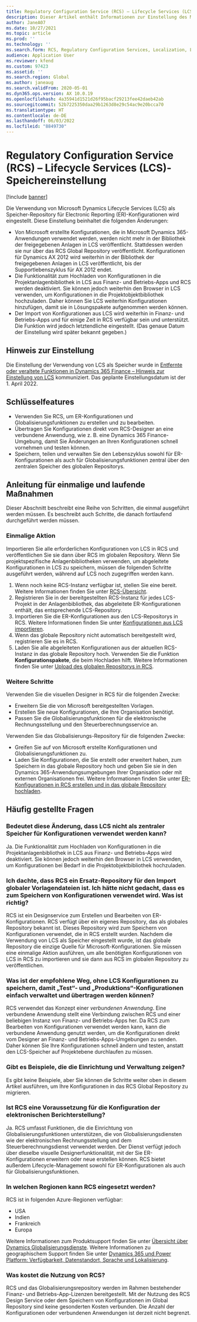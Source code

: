```yaml
---
title: Regulatory Configuration Service (RCS) – Lifecycle Services (LCS)-Speichereinstellung
description: Dieser Artikel enthält Informationen zur Einstellung des Microsoft Dynamics Lifecycle Services (LCS)-Speichers, der als Teil des Rollouts des globalen Regulatory Configuration Service (RCS)-Repositorys geplant ist.
author: JaneA07
ms.date: 10/27/2021
ms.topic: article
ms.prod: ''
ms.technology: ''
ms.search.form: RCS, Regulatory Configuration Services, Localization, LCS storage, LCS storage deprecation
audience: Application User
ms.reviewer: kfend
ms.custom: 97423
ms.assetid: ''
ms.search.region: Global
ms.author: janeaug
ms.search.validFrom: 2020-05-01
ms.dyn365.ops.version: AX 10.0.19
ms.openlocfilehash: 4a35941d1521d26f95bacf29213fee42daeb42ab
ms.sourcegitcommit: 52b7225350daa29b1263d8e29c54ac9e20bcca70
ms.translationtype: HT
ms.contentlocale: de-DE
ms.lasthandoff: 06/03/2022
ms.locfileid: "8849730"
---
```

# <a name="regulatory-configuration-service-rcs--lifecycle-services-lcs-storage-deprecation"></a>Regulatory Configuration Service (RCS) – Lifecycle Services (LCS)-Speichereinstellung

[!include [banner](../includes/banner.md)]

Die Verwendung von Microsoft Dynamics Lifecycle Services (LCS) als Speicher-Repository für Electronic Reporting (ER)-Konfigurationen wird eingestellt. Diese Einstellung beinhaltet die folgenden Änderungen:

- Von Microsoft erstellte Konfigurationen, die in Microsoft Dynamics 365-Anwendungen verwendet werden, werden nicht mehr in der Bibliothek der freigegebenen Anlagen in LCS veröffentlicht. Stattdessen werden sie nur über das RCS Global Repository veröffentlicht. Konfigurationen für Dynamics AX 2012 wird weiterhin in der Bibliothek der freigegebenen Anlagen in LCS veröffentlicht, bis der Supportlebenszyklus für AX 2012 endet.
- Die Funktionalität zum Hochladen von Konfigurationen in die Projektanlagenbibliothek in LCS aus Finanz- und Betriebs-Apps und RCS werden deaktiviert. Sie können jedoch weiterhin den Browser in LCS verwenden, um Konfigurationen in die Projektobjektbibliothek hochzuladen. Daher können Sie LCS weiterhin Konfigurationen hinzufügen, damit sie in Lösungspakete aufgenommen werden können.
- Der Import von Konfigurationen aus LCS wird weiterhin in Finanz- und Betriebs-Apps und für einige Zeit in RCS verfügbar sein und unterstützt. Die Funktion wird jedoch letztendliche eingestellt. (Das genaue Datum der Einstellung wird später bekannt gegeben.)

## <a name="deprecation-notice"></a>Hinweis zur Einstellung

Die Einstellung der Verwendung von LCS als Speicher wurde in [Entfernte oder veraltete Funktionen in Dynamics 365 Finance – Hinweis zur Einstellung von LCS](../get-started/removed-deprecated-features-finance.md#features-removed-or-deprecated-in-the-finance-10017-release) kommuniziert. Das geplante Einstellungsdatum ist der 1. April 2022.

## <a name="key-features"></a>Schlüsselfeatures

- Verwenden Sie RCS, um ER-Konfigurationen und Globalisierungsfunktionen zu erstellen und zu bearbeiten.
- Übertragen Sie Konfigurationen direkt vom RCS-Designer an eine verbundene Anwendung, wie z. B. eine Dynamics 365 Finance-Umgebung, damit Sie Änderungen an Ihren Konfigurationen schnell vornehmen und testen können.
- Speichern, teilen und verwalten Sie den Lebenszyklus sowohl für ER-Konfigurationen als auch für Globalisierungsfunktionen zentral über den zentralen Speicher des globalen Repositorys.

## <a name="guidance-for-one-time-and-ongoing-actions"></a>Anleitung für einmalige und laufende Maßnahmen

Dieser Abschnitt beschreibt eine Reihe von Schritten, die einmal ausgeführt werden müssen. Es beschreibt auch Schritte, die danach fortlaufend durchgeführt werden müssen.

### <a name="one-time-action"></a>Einmalige Aktion

Importieren Sie alle erforderlichen Konfigurationen von LCS in RCS und veröffentlichen Sie sie dann über RCS im globalen Repository. Wenn Sie projektspezifische Anlagenbibliotheken verwenden, um abgeleitete Konfigurationen in LCS zu speichern, müssen die folgenden Schritte ausgeführt werden, während auf LCS noch zugegriffen werden kann.

1. Wenn noch keine RCS-Instanz verfügbar ist, stellen Sie eine bereit. Weitere Informationen finden Sie unter [RCS-Übersicht](rcs-overview.md).
2. Registrieren Sie in der bereitgestellten RCS-Instanz für jedes LCS-Projekt in der Anlagenbibliothek, das abgeleitete ER-Konfigurationen enthält, das entsprechende LCS-Repository.
3. Importieren Sie die ER-Konfigurationen aus den LCS-Repositorys in RCS. Weitere Informationen finden Sie unter [Konfigurationen aus LCS importieren](/dynamics365/fin-ops-core/dev-itpro/analytics/tasks/er-import-configuration-lifecycle-services).
4. Wenn das globale Repository nicht automatisch bereitgestellt wird, registrieren Sie es in RCS.
5. Laden Sie alle abgeleiteten Konfigurationen aus der aktuellen RCS-Instanz in das globale Repository hoch. Verwenden Sie die Funktion **Konfigurationspakete**, die beim Hochladen hilft. Weitere Informationen finden Sie unter [Upload des globalen Repositorys in RCS](rcs-global-repo-upload.md).

### <a name="going-forward"></a>Weitere Schritte

Verwenden Sie die visuellen Designer in RCS für die folgenden Zwecke:

- Erweitern Sie die von Microsoft bereitgestellten Vorlagen.
- Erstellen Sie neue Konfigurationen, die Ihre Organisation benötigt.
- Passen Sie die Globalisierungsfunktionen für die elektronische Rechnungsstellung und den Steuerberechnungsservice an.

Verwenden Sie das Globalisierungs-Repository für die folgenden Zwecke:

- Greifen Sie auf von Microsoft erstellte Konfigurationen und Globalisierungsfunktionen zu.
- Laden Sie Konfigurationen, die Sie erstellt oder erweitert haben, zum Speichern in das globale Repository hoch und geben Sie sie in den Dynamics 365-Anwendungsumgebungen Ihrer Organisation oder mit externen Organisationen frei. Weitere Informationen finden Sie unter [ER-Konfigurationen in RCS erstellen und in das globale Repository hochladen](rcs-global-repo-upload.md).

## <a name="frequently-asked-questions"></a>Häufig gestellte Fragen

### <a name="does-this-change-mean-that-lcs-cant-be-used-as-central-storage-for-configurations"></a>Bedeutet diese Änderung, dass LCS nicht als zentraler Speicher für Konfigurationen verwendet werden kann?

Ja. Die Funktionalität zum Hochladen von Konfigurationen in die Projektanlagenbibliothek in LCS aus Finanz- und Betriebs-Apps wird deaktiviert. Sie können jedoch weiterhin den Browser in LCS verwenden, um Konfigurationen bei Bedarf in die Projektobjektbibliothek hochzuladen.

### <a name="i-thought-that-rcs-was-a-replacement-repository-for-importing-global-template-files-i-didnt-think-that-its-used-to-store-configurations-which-is-correct"></a>Ich dachte, dass RCS ein Ersatz-Repository für den Import globaler Vorlagendateien ist. Ich hätte nicht gedacht, dass es zum Speichern von Konfigurationen verwendet wird. Was ist richtig?

RCS ist ein Designservice zum Erstellen und Bearbeiten von ER-Konfigurationen. RCS verfügt über ein eigenes Repository, das als globales Repository bekannt ist. Dieses Repository wird zum Speichern von Konfigurationen verwendet, die in RCS erstellt wurden. Nachdem die Verwendung von LCS als Speicher eingestellt wurde, ist das globale Repository die einzige Quelle für Microsoft-Konfigurationen. Sie müssen eine einmalige Aktion ausführen, um alle benötigten Konfigurationen von LCS in RCS zu importieren und sie dann aus RCS im globalen Repository zu veröffentlichen.

### <a name="without-lcs-what-is-the-suggested-way-to-store-configurations-so-that-test-and-production-configurations-can-easily-be-managed-and-transferred"></a>Was ist der empfohlene Weg, ohne LCS Konfigurationen zu speichern, damit „Test“- und „Produktions“-Konfigurationen einfach verwaltet und übertragen werden können?

RCS verwendet das Konzept einer *verbundenen Anwendung*. Eine verbundene Anwendung stellt eine Verbindung zwischen RCS und einer beliebigen Instanz von Finanz- und Betriebs-Apps her. Da RCS zum Bearbeiten von Konfigurationen verwendet werden kann, kann die verbundene Anwendung genutzt werden, um die Konfigurationen direkt vom Designer an Finanz- und Betriebs-Apps-Umgebungen zu senden. Daher können Sie Ihre Konfigurationen schnell ändern und testen, anstatt den LCS-Speicher auf Projektebene durchlaufen zu müssen.

### <a name="are-there-any-examples-that-show-the-setup-and-management"></a>Gibt es Beispiele, die die Einrichtung und Verwaltung zeigen?

Es gibt keine Beispiele, aber Sie können die Schritte weiter oben in diesem Artikel ausführen, um Ihre Konfigurationen in das RCS Global Repository zu migrieren.

### <a name="is-rcs-a-prerequisite-to-configure-electronic-reporting"></a>Ist RCS eine Voraussetzung für die Konfiguration der elektronischen Berichterstellung?

Ja. RCS umfasst Funktionen, die die Einrichtung von Globalisierungsfunktionen unterstützen, die von Globalisierungsdiensten wie der elektronischen Rechnungsstellung und dem Steuerberechnungsdienst verwendet werden. Der Dienst verfügt jedoch über dieselbe visuelle Designerfunktionalität, mit der Sie ER-Konfigurationen erweitern oder neue erstellen können. RCS bietet außerdem Lifecycle-Management sowohl für ER-Konfigurationen als auch für Globalisierungsfunktionen.

### <a name="which-regions-can-rcs-be-deployed-in"></a>In welchen Regionen kann RCS eingesetzt werden?

RCS ist in folgenden Azure-Regionen verfügbar:

- USA
- Indien
- Frankreich
- Europa

Weitere Informationen zum Produktsupport finden Sie unter [Übersicht über Dynamics Globalisierungsdienste](globalization-services-overview.md). Weitere Informationen zu geographischem Support finden Sie unter [Dynamics 365 und Power Platform: Verfügbarkeit, Datenstandort, Sprache und Lokalisierung](https://aka.ms/rcs/D365Productavailabilityguide).

### <a name="whats-the-cost-of-using-rcs"></a>Was kostet die Nutzung von RCS?

RCS und das Globalisierungsrepository werden im Rahmen bestehender Finanz- und Betriebs-App-Lizenzen bereitgestellt. Mit der Nutzung des RCS Design Service oder dem Speichern von Konfigurationen im Global Repository sind keine gesonderten Kosten verbunden. Die Anzahl der Konfigurationen oder verbundenen Anwendungen ist derzeit nicht begrenzt.